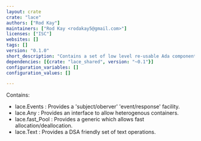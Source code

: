 ```yaml
---
layout: crate
crate: "lace"
authors: ["Rod Kay"]
maintainers: ["Rod Kay <rodakay5@gmail.com>"]
licenses: ["ISC"]
websites: []
tags: []
version: "0.1.0"
short_description: "Contains a set of low level re-usable Ada components."
dependencies: [{crate: "lace_shared", version: "~0.1"}]
configuration_variables: []
configuration_values: []

---
```


Contains:

   - lace.Events    : Provides a 'subject/oberver' 'event/response' facility.
   - lace.Any       : Provides an interface to allow heterogenous containers.
   - lace.fast_Pool : Provides a generic which allows fast allocation/deallocation.
   - lace.Text      : Provides a DSA friendly set of text operations.



